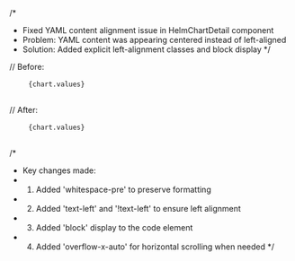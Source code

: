 /* 
 * Fixed YAML content alignment issue in HelmChartDetail component
 * Problem: YAML content was appearing centered instead of left-aligned
 * Solution: Added explicit left-alignment classes and block display
 */

// Before:
<div className="bg-gray-800 rounded-lg overflow-hidden">
  <pre className="text-gray-100 text-sm p-4 overflow-auto max-h-96">
    <code>{chart.values}</code>
  </pre>
</div>

// After:
<div className="bg-gray-800 rounded-lg overflow-hidden">
  <pre className="text-gray-100 text-sm p-4 overflow-auto max-h-96 whitespace-pre overflow-x-auto text-left !text-left">
    <code className="block text-left !text-left">{chart.values}</code>
  </pre>
</div>

/*
 * Key changes made:
 * 1. Added 'whitespace-pre' to preserve formatting
 * 2. Added 'text-left' and '!text-left' to ensure left alignment
 * 3. Added 'block' display to the code element
 * 4. Added 'overflow-x-auto' for horizontal scrolling when needed
 */